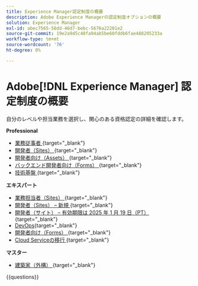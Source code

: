 ```yaml
---
title: Experience Manager認定制度の概要
description: Adobe Experience Managerの認定制度オプションの概要
solution: Experience Manager
exl-id: abec7565-58dd-46d7-bebc-5676a22201e2
source-git-commit: 19e2a9d5c40fa94ab5be60fddb6fae488205233a
workflow-type: tm+mt
source-wordcount: '76'
ht-degree: 0%

---
```


# Adobe[!DNL Experience Manager] 認定制度の概要

自分のレベルや担当業務を選択し、関心のある資格認定の詳細を確認します。

**Professional**

* [ 業務従事者 ](https://certification.adobe.com/certification/experience-manager-business-practitioner-professional){target="_blank"} <!--AD0-E126-->
* [ 開発者（Sites） ](https://certification.adobe.com/certification/sites-developer-professional){target="_blank"} <!--AD0-E123-->
* [ 開発者向け（Assets） ](https://certification.adobe.com/certification/assets-developer-professional){target="_blank"} <!--AD0-E129-->
* [ バックエンド開発者向け（Forms） ](https://certification.adobe.com/certification/backend-developer-professional){target="_blank"} <!--AD0-E127-->
* [ 技術基盤 ](https://certification.adobe.com/certification/technical-foundations-professional){target="_blank"} <!--AD0-E132-->

**エキスパート**

* [ 業務担当者（Sites） ](https://certification.adobe.com/certification/sites-business-practitioner-expert){target="_blank"} <!--AD0-E121-->
* [ 開発者（Sites） – 新規 ](https://certification.adobe.com/certification/sites-developer-expert-v2){target="_blank"} <!--AD0-E137-->
* [ 開発者（サイト） – 有効期限は 2025 年 1 月 19 日（PT） ](https://certification.adobe.com/certification/sites-developer-expert){target="_blank"} <!--AD0-E134-->
* [DevOps](https://certification.adobe.com/certification/aem-devops-engineer-expert){target="_blank"} <!--AD0-E124-->
* [ 開発者向け（Forms） ](https://certification.adobe.com/certification/aem-forms-developer-expert){target="_blank"} <!--AD0-E125-->
* [Cloud Serviceの移行 ](https://certification.adobe.com/certification/cloud-service-migration-expert){target="_blank"} <!--AD0-E136-->

**マスター**

* [ 建築家（外構） ](https://certification.adobe.com/certification/sites-architect-master){target="_blank"} <!--AD0-E117-->

{{questions}}
